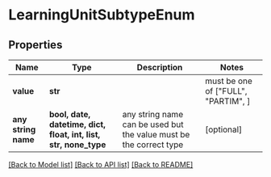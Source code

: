 # LearningUnitSubtypeEnum


## Properties
Name | Type | Description | Notes
------------ | ------------- | ------------- | -------------
**value** | **str** |  |  must be one of ["FULL", "PARTIM", ]
**any string name** | **bool, date, datetime, dict, float, int, list, str, none_type** | any string name can be used but the value must be the correct type | [optional]

[[Back to Model list]](../README.md#documentation-for-models) [[Back to API list]](../README.md#documentation-for-api-endpoints) [[Back to README]](../README.md)


